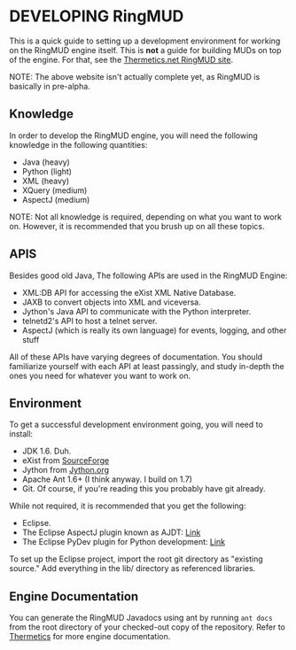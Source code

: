 DEVELOPING RingMUD
==================
This is a quick guide to setting up a development environment for working on
the RingMUD engine itself. This is **not** a guide for building MUDs on top of the
engine. For that, see the [Thermetics.net RingMUD site](http://ringmud.thermetics.net).

NOTE: The above website isn't actually complete yet, as RingMUD is basically in
pre-alpha.

Knowledge
---------
In order to develop the RingMUD engine, you will need the following knowledge
in the following quantities:

 * Java (heavy)
 * Python (light)
 * XML (heavy)
 * XQuery (medium)
 * AspectJ (medium)

NOTE: Not all knowledge is required, depending on what you want to work on.
However, it is recommended that you brush up on all these topics.
      
APIS
----
Besides good old Java, The following APIs are used in the RingMUD Engine:

 * XML:DB API for accessing the eXist XML Native Database.
 * JAXB to convert objects into XML and viceversa.
 * Jython's Java API to communicate with the Python interpreter.
 * telnetd2's API to host a telnet server.
 * AspectJ (which is really its own language) for events, logging, and other stuff

All of these APIs have varying degrees of documentation. You should
familiarize yourself with each API at least passingly, and study in-depth the
ones you need for whatever you want to work on.

Environment
-----------
To get a successful development environment going, you will need to install:

 * JDK 1.6. Duh.
 * eXist from [SourceForge](http://exist.sourceforge.net)
 * Jython from [Jython.org](http://www.jython.org)
 * Apache Ant 1.6+ (I think anyway. I build on 1.7)
 * Git. Of course, if you're reading this you probably have git already.

While not required, it is recommended that you get the following:
	
 * Eclipse.
 * The Eclipse AspectJ plugin known as AJDT: [Link](http://www.eclipse.org/ajdt/)
 * The Eclipse PyDev plugin for Python development: [Link](http://pydev.org/)

To set up the Eclipse project, import the root git directory as "existing source."
Add everything in the lib/ directory as referenced libraries.

Engine Documentation
--------------------
You can generate the RingMUD Javadocs using ant by running `ant docs` from the root
directory of your checked-out copy of the repository. Refer to [Thermetics](http://ringmud.thermetics.net/) for
more engine documentation. 